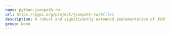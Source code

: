 ```yaml
---
name: python-jsonpath-rw
url: https://pypi.org/project/jsonpath-rw/#files
description: A robust and significantly extended implementation of JSONPath for Python.
group: None
---
```

